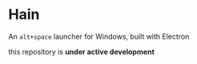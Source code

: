 # Hain
An `alt+space` launcher for Windows, built with Electron

this repository is **under active development**
